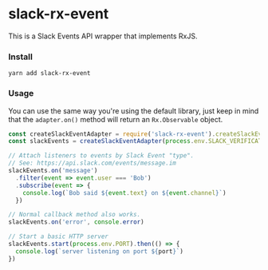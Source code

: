 # slack-rx-event
This is a Slack Events API wrapper that implements RxJS.

### Install
```
yarn add slack-rx-event
```

### Usage
You can use the same way you're using the default library, just keep in mind that the `adapter.on()` method will return an `Rx.Observable` object.

```js
const createSlackEventAdapter = require('slack-rx-event').createSlackEventAdapter
const slackEvents = createSlackEventAdapter(process.env.SLACK_VERIFICATION_TOKEN)

// Attach listeners to events by Slack Event "type".
// See: https://api.slack.com/events/message.im
slackEvents.on('message')
  .filter(event => event.user === 'Bob')
  .subscribe(event => {
    console.log(`Bob said ${event.text} on ${event.channel}`)
  })

// Normal callback method also works.
slackEvents.on('error', console.error)

// Start a basic HTTP server
slackEvents.start(process.env.PORT).then(() => {
  console.log(`server listening on port ${port}`)
})
```